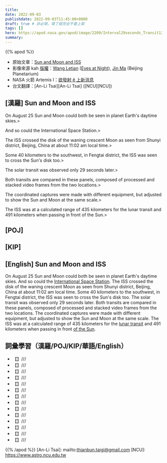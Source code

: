 ```yaml
---
title:
date: 2022-09-03
publishdate: 2022-09-03T11:45:00+0800
draft: true # 非必填，填了就完全不會上架
tags: []
hero: https://apod.nasa.gov/apod/image/2209/Interval29seconds_Transit1200.jpg
summary:
---
```


{{% apod %}}

- 原始文章：[Sun and Moon and ISS](https://apod.nasa.gov/apod/ap220903.html)
- 影像來源 kah [版權][copyright]：[Wang Letian](http://www.luckwlt.com/About%20Me.html) ([Eyes at Night](http://www.luckwlt.com/)), [Jin Ma](https://www.facebook.com/karajin.ma) (Beijing Planetarium)
- NASA 火箭 Artemis I：[欲發射 ê 上新消息](https://blogs.nasa.gov/artemis/)
- 台文翻譯：[An-Li Tsai][An-Li Tsai] ([NCU][NCU])

## [漢羅] Sun and Moon and ISS
On August 25 Sun and Moon could both be seen in planet Earth's daytime skies.>

And so could the International Space Station.>

The ISS crossed the disk of the waning crescent Moon as seen from Shunyi district, Beijing, China at about 11:02 am local time.>

Some 40 kilometers to the southwest, in Fengtai district, the ISS was seen to cross the Sun's disk too.>

The solar transit was observed only 29 seconds later.>

Both transits are compared in these panels, composed of processed and stacked video frames from the two locations.>

The coordinated captures were made with different equipment, but adjusted to show the Sun and Moon at the same scale.>

The ISS was at a calculated range of 435 kilometers for the lunar transit and 491 kilometers when passing in front of the Sun.>



## [POJ]

## [KIP]

## [English] Sun and Moon and ISS

On August 25 Sun and Moon could both be seen in planet Earth's daytime skies.
And so could the [International Space Station][International Space Station].
The ISS crossed the disk of the waning crescent Moon as seen from Shunyi district, Beijing, China at about 11:02 am local time.
Some 40 kilometers to the southwest, in Fengtai district, the ISS was seen to cross the Sun's disk too.
The solar transit was observed only 29 seconds later.
Both transits are compared in these panels, composed of processed and stacked video frames from the two locations.
The coordinated captures were made with different equipment, but adjusted to show the Sun and Moon at the same scale.
The ISS was at a calculated range of 435 kilometers for the [lunar transit][lunar transit] and 491 kilometers when passing in front [of the Sun][of the Sun e].

## 詞彙學習（漢羅/POJ/KIP/華語/English）
- 【】///
- 【】///
- 【】///
- 【】///
- 【】///
- 【】///
- 【】///
- 【】///
- 【】///
- 【】///
- 【】///
- 【】///
- 【】///
- 【】///

{{% /apod %}}
[An-Li Tsai]: mailto:thianbun.taigi@gmail.com
[NCU]: https://www.astro.ncu.edu.tw

[copyright]: https://apod.nasa.gov/apod/fap/lib/about_apod.html#srapply

[International Space Station]:https://spotthestation.nasa.gov/
[lunar transit]:https://apod.nasa.gov/apod/ap201106.html
[of the Sun e]:https://apod.nasa.gov/apod/ap220411.html
[of the Sun t]:https://apod.tw/daily/20220411/
